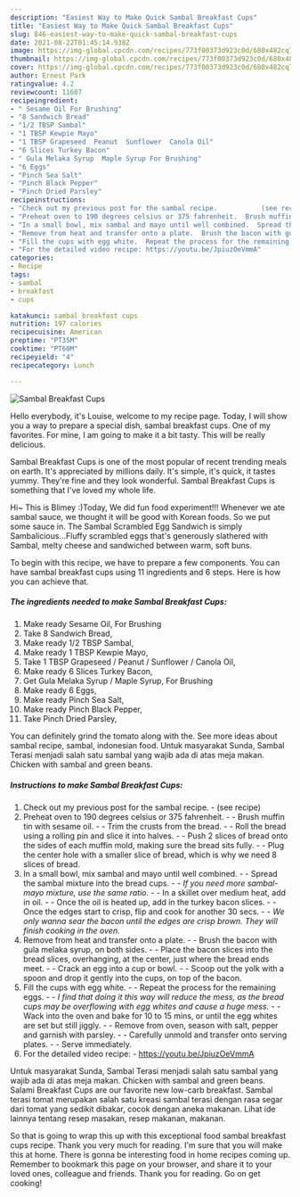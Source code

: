 ```yaml
---
description: "Easiest Way to Make Quick Sambal Breakfast Cups"
title: "Easiest Way to Make Quick Sambal Breakfast Cups"
slug: 846-easiest-way-to-make-quick-sambal-breakfast-cups
date: 2021-08-22T01:45:14.938Z
image: https://img-global.cpcdn.com/recipes/773f00373d923c0d/680x482cq70/sambal-breakfast-cups-recipe-main-photo.jpg
thumbnail: https://img-global.cpcdn.com/recipes/773f00373d923c0d/680x482cq70/sambal-breakfast-cups-recipe-main-photo.jpg
cover: https://img-global.cpcdn.com/recipes/773f00373d923c0d/680x482cq70/sambal-breakfast-cups-recipe-main-photo.jpg
author: Ernest Park
ratingvalue: 4.2
reviewcount: 11607
recipeingredient:
- " Sesame Oil For Brushing"
- "8 Sandwich Bread"
- "1/2 TBSP Sambal"
- "1 TBSP Kewpie Mayo"
- "1 TBSP Grapeseed  Peanut  Sunflower  Canola Oil"
- "6 Slices Turkey Bacon"
- " Gula Melaka Syrup  Maple Syrup For Brushing"
- "6 Eggs"
- "Pinch Sea Salt"
- "Pinch Black Pepper"
- "Pinch Dried Parsley"
recipeinstructions:
- "Check out my previous post for the sambal recipe.           (see recipe)"
- "Preheat oven to 190 degrees celsius or 375 fahrenheit.  Brush muffin tin with sesame oil.  Trim the crusts from the bread.  Roll the bread using a rolling pin and slice it into halves.  Push 2 slices of bread onto the sides of each muffin mold, making sure the bread sits fully.  Plug the center hole with a smaller slice of bread, which is why we need 8 slices of bread."
- "In a small bowl, mix sambal and mayo until well combined.  Spread the sambal mixture into the bread cups.  *If you need more sambal-mayo mixture, use the same ratio.*  In a skillet over medium heat, add in oil.  Once the oil is heated up, add in the turkey bacon slices.  Once the edges start to crisp, flip and cook for another 30 secs.  *We only wanna sear the bacon until the edges are crisp brown. They will finish cooking in the oven.*"
- "Remove from heat and transfer onto a plate.  Brush the bacon with gula melaka syrup, on both sides.  Place the bacon slices into the bread slices, overhanging, at the center, just where the bread ends meet.  Crack an egg into a cup or bowl.  Scoop out the yolk with a spoon and drop it gently into the cups, on top of the bacon."
- "Fill the cups with egg white.  Repeat the process for the remaining eggs.  *I find that doing it this way will reduce the mess, as the bread cups may be overflowing with egg whites and cause a huge mess.*  Wack into the oven and bake for 10 to 15 mins, or until the egg whites are set but still jiggly.  Remove from oven, season with salt, pepper and garnish with parsley.  Carefully unmold and transfer onto serving plates.  Serve immediately."
- "For the detailed video recipe: https://youtu.be/JpiuzOeVmmA"
categories:
- Recipe
tags:
- sambal
- breakfast
- cups

katakunci: sambal breakfast cups 
nutrition: 197 calories
recipecuisine: American
preptime: "PT35M"
cooktime: "PT60M"
recipeyield: "4"
recipecategory: Lunch

---
```



![Sambal Breakfast Cups](https://img-global.cpcdn.com/recipes/773f00373d923c0d/680x482cq70/sambal-breakfast-cups-recipe-main-photo.jpg)

Hello everybody, it's Louise, welcome to my recipe page. Today, I will show you a way to prepare a special dish, sambal breakfast cups. One of my favorites. For mine, I am going to make it a bit tasty. This will be really delicious.

Sambal Breakfast Cups is one of the most popular of recent trending meals on earth. It's appreciated by millions daily. It's simple, it's quick, it tastes yummy. They're fine and they look wonderful. Sambal Breakfast Cups is something that I've loved my whole life.

Hi~ This is Blimey :)Today, We did fun food experiment!!! Whenever we ate sambal sauce, we thought it will be good with Korean foods. So we put some sauce in. The Sambal Scrambled Egg Sandwich is simply Sambalicious…Fluffy scrambled eggs that&#39;s generously slathered with Sambal, melty cheese and sandwiched between warm, soft buns.


To begin with this recipe, we have to prepare a few components. You can have sambal breakfast cups using 11 ingredients and 6 steps. Here is how you can achieve that.

<!--inarticleads1-->

##### The ingredients needed to make Sambal Breakfast Cups:

1. Make ready  Sesame Oil, For Brushing
1. Take 8 Sandwich Bread,
1. Make ready 1/2 TBSP Sambal,
1. Make ready 1 TBSP Kewpie Mayo,
1. Take 1 TBSP Grapeseed / Peanut / Sunflower / Canola Oil,
1. Make ready 6 Slices Turkey Bacon,
1. Get  Gula Melaka Syrup / Maple Syrup, For Brushing
1. Make ready 6 Eggs,
1. Make ready Pinch Sea Salt,
1. Make ready Pinch Black Pepper,
1. Take Pinch Dried Parsley,


You can definitely grind the tomato along with the. See more ideas about sambal recipe, sambal, indonesian food. Untuk masyarakat Sunda, Sambal Terasi menjadi salah satu sambal yang wajib ada di atas meja makan. Chicken with sambal and green beans. 

<!--inarticleads2-->

##### Instructions to make Sambal Breakfast Cups:

1. Check out my previous post for the sambal recipe. -           (see recipe)
1. Preheat oven to 190 degrees celsius or 375 fahrenheit. -  - Brush muffin tin with sesame oil. -  - Trim the crusts from the bread. -  - Roll the bread using a rolling pin and slice it into halves. -  - Push 2 slices of bread onto the sides of each muffin mold, making sure the bread sits fully. -  - Plug the center hole with a smaller slice of bread, which is why we need 8 slices of bread.
1. In a small bowl, mix sambal and mayo until well combined. -  - Spread the sambal mixture into the bread cups. -  - *If you need more sambal-mayo mixture, use the same ratio.* -  - In a skillet over medium heat, add in oil. -  - Once the oil is heated up, add in the turkey bacon slices. -  - Once the edges start to crisp, flip and cook for another 30 secs. -  - *We only wanna sear the bacon until the edges are crisp brown. They will finish cooking in the oven.*
1. Remove from heat and transfer onto a plate. -  - Brush the bacon with gula melaka syrup, on both sides. -  - Place the bacon slices into the bread slices, overhanging, at the center, just where the bread ends meet. -  - Crack an egg into a cup or bowl. -  - Scoop out the yolk with a spoon and drop it gently into the cups, on top of the bacon.
1. Fill the cups with egg white. -  - Repeat the process for the remaining eggs. -  - *I find that doing it this way will reduce the mess, as the bread cups may be overflowing with egg whites and cause a huge mess.* -  - Wack into the oven and bake for 10 to 15 mins, or until the egg whites are set but still jiggly. -  - Remove from oven, season with salt, pepper and garnish with parsley. -  - Carefully unmold and transfer onto serving plates. -  - Serve immediately.
1. For the detailed video recipe: - https://youtu.be/JpiuzOeVmmA


Untuk masyarakat Sunda, Sambal Terasi menjadi salah satu sambal yang wajib ada di atas meja makan. Chicken with sambal and green beans. Salami Breakfast Cups are our favorite new low-carb breakfast. Sambal terasi tomat merupakan salah satu kreasi sambal terasi dengan rasa segar dari tomat yang sedikit dibakar, cocok dengan aneka makanan. Lihat ide lainnya tentang resep masakan, resep makanan, makanan. 

So that is going to wrap this up with this exceptional food sambal breakfast cups recipe. Thank you very much for reading. I'm sure that you will make this at home. There is gonna be interesting food in home recipes coming up. Remember to bookmark this page on your browser, and share it to your loved ones, colleague and friends. Thank you for reading. Go on get cooking!
